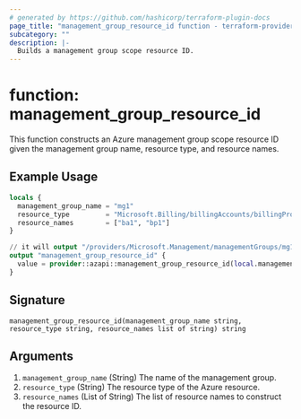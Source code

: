 ```yaml
---
# generated by https://github.com/hashicorp/terraform-plugin-docs
page_title: "management_group_resource_id function - terraform-provider-azapi"
subcategory: ""
description: |-
  Builds a management group scope resource ID.
---
```


# function: management_group_resource_id

This function constructs an Azure management group scope resource ID given the management group name, resource type, and resource names.

## Example Usage

```terraform
locals {
  management_group_name = "mg1"
  resource_type         = "Microsoft.Billing/billingAccounts/billingProfiles"
  resource_names        = ["ba1", "bp1"]
}

// it will output "/providers/Microsoft.Management/managementGroups/mg1/providers/Microsoft.Billing/billingAccounts/ba1/billingProfiles/bp1"
output "management_group_resource_id" {
  value = provider::azapi::management_group_resource_id(local.management_group_name, local.resource_type, local.resource_names)
}
```

## Signature

<!-- signature generated by tfplugindocs -->
```text
management_group_resource_id(management_group_name string, resource_type string, resource_names list of string) string
```

## Arguments

<!-- arguments generated by tfplugindocs -->
1. `management_group_name` (String) The name of the management group.
1. `resource_type` (String) The resource type of the Azure resource.
1. `resource_names` (List of String) The list of resource names to construct the resource ID.

